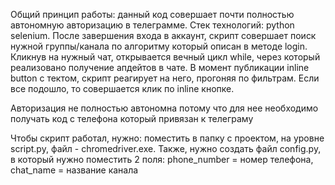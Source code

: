Общий принцип работы: данный код совершает почти полностью автономную авторизацию
в телеграмме. Cтек технологий: python selenium. После завершения
входа в аккаунт, скрипт совершает поиск нужной группы/канала по алгоритму который
описан в методе login. Кликнув на нужный чат, открывается вечный цикл while,
через который реализовано получение апдейтов в чате. В момент публикации
inline button с тектом, скрипт реагирует на него, прогоняя по фильтрам.
Если все подошло, то совершается клик по inline кнопке.


Авторизация не полностью автономна потому что для нее необходимо получать код
с телефона который привязан к телеграму



Чтобы скрипт работал, нужно: поместить в папку с проектом, на уровне script.py,
файл - chromedriver.exe.
Также, нужно создать файл config.py, в который нужно поместить 2 поля:
phone_number = номер телефона, chat_name = название канала
